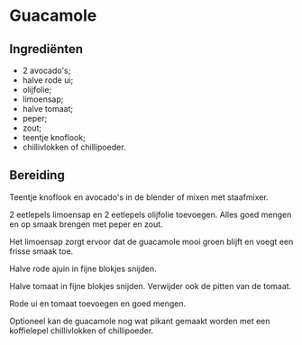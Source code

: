 # Guacamole

## Ingrediënten

* 2 avocado's;
* halve rode ui;
* olijfolie;
* limoensap;
* halve tomaat;
* peper;
* zout;
* teentje knoflook;
* chillivlokken of chillipoeder.

## Bereiding

Teentje knoflook en avocado's in de blender of mixen met staafmixer.

2 eetlepels limoensap en 2 eetlepels olijfolie toevoegen. Alles goed mengen en op smaak brengen met peper en zout.

Het limoensap zorgt ervoor dat de guacamole mooi groen blijft en voegt een frisse smaak toe.

Halve rode ajuin in fijne blokjes snijden.

Halve tomaat in fijne blokjes snijden. Verwijder ook de pitten van de tomaat.

Rode ui en tomaat toevoegen en goed mengen.

Optioneel kan de guacamole nog wat pikant gemaakt worden met een koffielepel chillivlokken of chillipoeder.